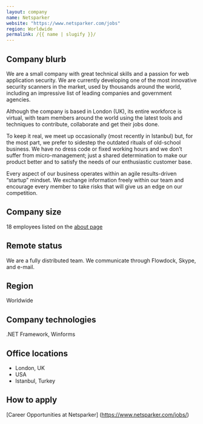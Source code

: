 ```yaml
---
layout: company
name: Netsparker
website: "https://www.netsparker.com/jobs"
region: Worldwide
permalink: /{{ name | slugify }}/
---
```


## Company blurb

We are a small company with great technical skills and a passion for web application security. We are currently developing one of the most innovative security scanners in the market, used by thousands around the world, including an impressive list of leading companies and government agencies.

Although the company is based in London (UK), its entire workforce is virtual, with team members around the world using the latest tools and techniques to contribute, collaborate and get their jobs done.

To keep it real, we meet up occasionally (most recently in Istanbul) but, for the most part, we prefer to sidestep the outdated rituals of old-school business. We have no dress code or fixed working hours and we don’t suffer from micro-management; just a shared determination to make our product better and to satisfy the needs of our enthusiastic customer base.

Every aspect of our business operates within an agile results-driven “startup” mindset. We exchange information freely within our team and encourage every member to take risks that will give us an edge on our competition.

## Company size

18 employees listed on the [about page](https://www.netsparker.com/about/)

## Remote status

We are a fully distributed team. We communicate through Flowdock, Skype, and e-mail.

## Region

Worldwide

## Company technologies

.NET Framework, Winforms

## Office locations

- London, UK
- USA
- Istanbul, Turkey

## How to apply

[Career Opportunities at Netsparker] (https://www.netsparker.com/jobs/)